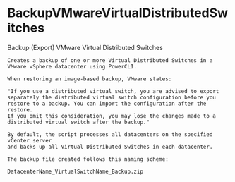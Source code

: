# BackupVMwareVirtualDistributedSwitches
Backup (Export) VMware Virtual Distributed Switches

	Creates a backup of one or more Virtual Distributed Switches in a 
	VMware vSphere datacenter using PowerCLI.
	
	When restoring an image-based backup, VMware states:
	
	"If you use a distributed virtual switch, you are advised to export 
	separately the distributed virtual switch configuration before you 
	restore to a backup. You can import the configuration after the restore. 
	If you omit this consideration, you may lose the changes made to a 
	distributed virtual switch after the backup."
	
	By default, the script processes all datacenters on the specified vCenter server 
	and backs up all Virtual Distributed Switches in each datacenter.
	
	The backup file created follows this naming scheme:
	
	DatacenterName_VirtualSwitchName_Backup.zip
